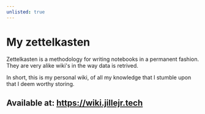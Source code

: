 ```yaml
---
unlisted: true 
---
```


# My zettelkasten

Zettelkasten is a methodology for writing notebooks in a permanent fashion.
They are very alike wiki's in the way data is retrived.

In short, this is my personal wiki, of all my knowledge that I stumble upon
that I deem worthy storing.

## Available at: <https://wiki.jillejr.tech>

